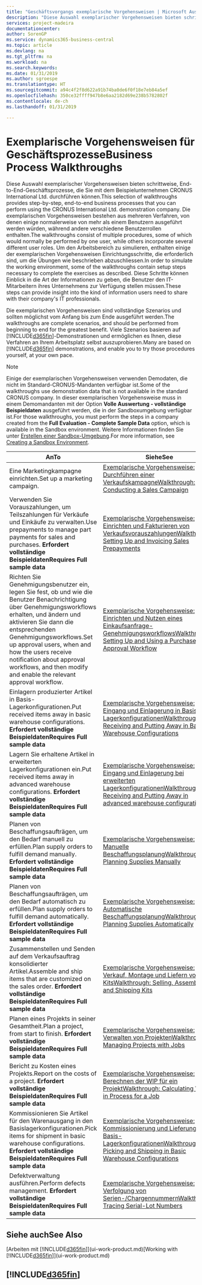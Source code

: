 ```yaml
---
title: "Geschäftsvorgangs exemplarische Vorgehensweisen | Microsoft Ausgleich."
description: "Diese Auswahl exemplarischer Vorgehensweisen bieten schrittweise, End-to-End-Geschäftsprozesse, die Sie mit dem Beispielunternehmen CRONUS International Ltd. durchführen können. Die exemplarischen Vorgehensweisen bestehen aus mehreren Verfahren, von denen einige normalerweise von mehr als einem Benutzern ausgeführt werden würden, während andere verschiedene Benutzerrollen enthalten. Um den Arbeitsbereich zu simulieren, enthalten einige der exemplarischen Vorgehensweisen Einrichtungsschritte, die erforderlich sind, um die Übungen wie beschrieben abzuschliessen. Diese Schritte können Einblick in die Art der Informationen zu geben, die Benutzer den IT-Mitarbeitern ihres Unternehmens zur Verfügung stellen müssen."
services: project-madeira
documentationcenter: 
author: SorenGP
ms.service: dynamics365-business-central
ms.topic: article
ms.devlang: na
ms.tgt_pltfrm: na
ms.workload: na
ms.search.keywords: 
ms.date: 01/31/2019
ms.author: sgroespe
ms.translationtype: HT
ms.sourcegitcommit: a94c4f2f8d622a91b74ba0de6f0f18e7eb84a5ef
ms.openlocfilehash: 350ce32ffff947b8e6aa2182d69e238b5782802f
ms.contentlocale: de-ch
ms.lasthandoff: 01/31/2019

---
```

# <a name="business-process-walkthroughs"></a><span data-ttu-id="d8ea9-106">Exemplarische Vorgehensweisen für Geschäftsprozesse</span><span class="sxs-lookup"><span data-stu-id="d8ea9-106">Business Process Walkthroughs</span></span>
<span data-ttu-id="d8ea9-107">Diese Auswahl exemplarischer Vorgehensweisen bieten schrittweise, End-to-End-Geschäftsprozesse, die Sie mit dem Beispielunternehmen CRONUS International Ltd. durchführen können.</span><span class="sxs-lookup"><span data-stu-id="d8ea9-107">This selection of walkthroughs provides step-by-step, end-to-end business processes that you can perform using the CRONUS International Ltd. demonstration company.</span></span> <span data-ttu-id="d8ea9-108">Die exemplarischen Vorgehensweisen bestehen aus mehreren Verfahren, von denen einige normalerweise von mehr als einem Benutzern ausgeführt werden würden, während andere verschiedene Benutzerrollen enthalten.</span><span class="sxs-lookup"><span data-stu-id="d8ea9-108">The walkthroughs consist of multiple procedures, some of which would normally be performed by one user, while others incorporate several different user roles.</span></span> <span data-ttu-id="d8ea9-109">Um den Arbeitsbereich zu simulieren, enthalten einige der exemplarischen Vorgehensweisen Einrichtungsschritte, die erforderlich sind, um die Übungen wie beschrieben abzuschliessen.</span><span class="sxs-lookup"><span data-stu-id="d8ea9-109">In order to simulate the working environment, some of the walkthroughs contain setup steps necessary to complete the exercises as described.</span></span> <span data-ttu-id="d8ea9-110">Diese Schritte können Einblick in die Art der Informationen zu geben, die Benutzer den IT-Mitarbeitern ihres Unternehmens zur Verfügung stellen müssen.</span><span class="sxs-lookup"><span data-stu-id="d8ea9-110">These steps can provide insight into the kind of information users need to share with their company's IT professionals.</span></span>  

 <span data-ttu-id="d8ea9-111">Die exemplarischen Vorgehensweisen sind vollständige Szenarios und sollten möglichst vom Anfang bis zum Ende ausgeführt werden.</span><span class="sxs-lookup"><span data-stu-id="d8ea9-111">The walkthroughs are complete scenarios, and should be performed from beginning to end for the greatest benefit.</span></span> <span data-ttu-id="d8ea9-112">Viele Szenarios basieren auf [!INCLUDE[d365fin](includes/d365fin_md.md)]-Demonstrationen und ermöglichen es Ihnen, diese Verfahren an Ihrem Arbeitsplatz selbst auszuprobieren.</span><span class="sxs-lookup"><span data-stu-id="d8ea9-112">Many are based on [!INCLUDE[d365fin](includes/d365fin_md.md)] demonstrations, and enable you to try those procedures yourself, at your own pace.</span></span>  

> [!NOTE]
> <span data-ttu-id="d8ea9-113">Einige der exemplarischen Vorgehensweisen verwenden Demodaten, die nicht im Standard-CRONUS-Mandanten verfügbar ist.</span><span class="sxs-lookup"><span data-stu-id="d8ea9-113">Some of the walkthroughs use demonstration data that is not available in the standard CRONUS company.</span></span> <span data-ttu-id="d8ea9-114">In dieser exemplarischen Vorgehensweise muss in einem Demomandanten mit der Option **Volle Auswertung - vollständige Beispieldaten** ausgeführt werden, die in der Sandboxumgebung verfügbar ist.</span><span class="sxs-lookup"><span data-stu-id="d8ea9-114">For those walkthroughs, you must perform the steps in a company created from the **Full Evaluation - Complete Sample Data** option, which is available in the Sandbox environment.</span></span> <span data-ttu-id="d8ea9-115">Weitere Informationen finden Sie unter [Erstellen einer Sandbox-Umgebung](across-how-create-sandbox-environment.md).</span><span class="sxs-lookup"><span data-stu-id="d8ea9-115">For more information, see [Creating a Sandbox Environment](across-how-create-sandbox-environment.md).</span></span>

|<span data-ttu-id="d8ea9-116">An</span><span class="sxs-lookup"><span data-stu-id="d8ea9-116">To</span></span>|<span data-ttu-id="d8ea9-117">Siehe</span><span class="sxs-lookup"><span data-stu-id="d8ea9-117">See</span></span>|  
|--------|---------|  
|<span data-ttu-id="d8ea9-118">Eine Marketingkampagne einrichten.</span><span class="sxs-lookup"><span data-stu-id="d8ea9-118">Set up a marketing campaign.</span></span>|[<span data-ttu-id="d8ea9-119">Exemplarische Vorgehensweise: Durchführen einer Verkaufskampagne</span><span class="sxs-lookup"><span data-stu-id="d8ea9-119">Walkthrough: Conducting a Sales Campaign</span></span>](walkthrough-conducting-a-sales-campaign.md)|  
|<span data-ttu-id="d8ea9-120">Verwenden Sie Vorauszahlungen, um Teilszahlungen für Verkäufe und Einkäufe zu verwalten.</span><span class="sxs-lookup"><span data-stu-id="d8ea9-120">Use prepayments to manage part payments for sales and purchases.</span></span> <span data-ttu-id="d8ea9-121">**Erfordert vollständige Beispieldaten**</span><span class="sxs-lookup"><span data-stu-id="d8ea9-121">**Requires Full sample data**</span></span> |[<span data-ttu-id="d8ea9-122">Exemplarische Vorgehensweise: Einrichten und Fakturieren von Verkaufsvorauszahlungen</span><span class="sxs-lookup"><span data-stu-id="d8ea9-122">Walkthrough: Setting Up and Invoicing Sales Prepayments</span></span>](walkthrough-setting-up-and-invoicing-sales-prepayments.md)|  
|<span data-ttu-id="d8ea9-123">Richten Sie Genehmigungsbenutzer ein, legen Sie fest, ob und wie die Benutzer Benachrichtigung über Genehmigungsworkflows erhalten, und ändern und aktivieren Sie dann die entsprechenden Genehmigungsworkflows.</span><span class="sxs-lookup"><span data-stu-id="d8ea9-123">Set up approval users, when and how the users receive notification about approval workflows, and then modify and enable the relevant approval workflow.</span></span>|[<span data-ttu-id="d8ea9-124">Exemplarische Vorgehensweise: Einrichten und Nutzen eines Einkaufsanfrage-Genehmigungsworkflows</span><span class="sxs-lookup"><span data-stu-id="d8ea9-124">Walkthrough: Setting Up and Using a Purchase Approval Workflow</span></span>](walkthrough-setting-up-and-using-a-purchase-approval-workflow.md)|  
|<span data-ttu-id="d8ea9-125">Einlagern produzierter Artikel in Basis-Lagerkonfigurationen.</span><span class="sxs-lookup"><span data-stu-id="d8ea9-125">Put received items away in basic warehouse configurations.</span></span> <span data-ttu-id="d8ea9-126">**Erfordert vollständige Beispieldaten**</span><span class="sxs-lookup"><span data-stu-id="d8ea9-126">**Requires Full sample data**</span></span>|[<span data-ttu-id="d8ea9-127">Exemplarische Vorgehensweise: Eingang und Einlagerung in Basis-Lagerkonfigurationen</span><span class="sxs-lookup"><span data-stu-id="d8ea9-127">Walkthrough: Receiving and Putting Away in Basic Warehouse Configurations</span></span>](walkthrough-receiving-and-putting-away-in-basic-warehousing.md)|  
|<span data-ttu-id="d8ea9-128">Lagern Sie erhaltene Artikel in erweiterten Lagerkonfigurationen ein.</span><span class="sxs-lookup"><span data-stu-id="d8ea9-128">Put received items away in advanced warehouse configurations.</span></span> <span data-ttu-id="d8ea9-129">**Erfordert vollständige Beispieldaten**</span><span class="sxs-lookup"><span data-stu-id="d8ea9-129">**Requires Full sample data**</span></span>|[<span data-ttu-id="d8ea9-130">Exemplarische Vorgehensweise: Eingang und Einlagerung bei erweiterten Lagerkonfigurationen</span><span class="sxs-lookup"><span data-stu-id="d8ea9-130">Walkthrough: Receiving and Putting Away in advanced warehouse configurations</span></span>](walkthrough-receiving-and-putting-away-in-advanced-warehousing.md)|  
|<span data-ttu-id="d8ea9-131">Planen von Beschaffungsaufträgen, um den Bedarf manuell zu erfüllen.</span><span class="sxs-lookup"><span data-stu-id="d8ea9-131">Plan supply orders to fulfill demand manually.</span></span> <span data-ttu-id="d8ea9-132">**Erfordert vollständige Beispieldaten**</span><span class="sxs-lookup"><span data-stu-id="d8ea9-132">**Requires Full sample data**</span></span>|[<span data-ttu-id="d8ea9-133">Exemplarische Vorgehensweise: Manuelle Beschaffungsplanung</span><span class="sxs-lookup"><span data-stu-id="d8ea9-133">Walkthrough: Planning Supplies Manually</span></span>](walkthrough-planning-supplies-manually.md)|  
|<span data-ttu-id="d8ea9-134">Planen von Beschaffungsaufträgen, um den Bedarf automatisch zu erfüllen.</span><span class="sxs-lookup"><span data-stu-id="d8ea9-134">Plan supply orders to fulfill demand automatically.</span></span> <span data-ttu-id="d8ea9-135">**Erfordert vollständige Beispieldaten**</span><span class="sxs-lookup"><span data-stu-id="d8ea9-135">**Requires Full sample data**</span></span>|[<span data-ttu-id="d8ea9-136">Exemplarische Vorgehensweise: Automatische Beschaffungsplanung</span><span class="sxs-lookup"><span data-stu-id="d8ea9-136">Walkthrough: Planning Supplies Automatically</span></span>](walkthrough-planning-supplies-automatically.md)|  
|<span data-ttu-id="d8ea9-137">Zusammenstellen und Senden auf dem Verkaufsauftrag konsolidierter Artikel.</span><span class="sxs-lookup"><span data-stu-id="d8ea9-137">Assemble and ship items that are customized on the sales order.</span></span> <span data-ttu-id="d8ea9-138">**Erfordert vollständige Beispieldaten**</span><span class="sxs-lookup"><span data-stu-id="d8ea9-138">**Requires Full sample data**</span></span>|[<span data-ttu-id="d8ea9-139">Exemplarische Vorgehensweise: Verkauf, Montage und Liefern von Kits</span><span class="sxs-lookup"><span data-stu-id="d8ea9-139">Walkthrough: Selling, Assembling, and Shipping Kits</span></span>](walkthrough-selling-assembling-and-shipping-kits.md)|  
|<span data-ttu-id="d8ea9-140">Planen eines Projekts in seiner Gesamtheit.</span><span class="sxs-lookup"><span data-stu-id="d8ea9-140">Plan a project, from start to finish.</span></span> <span data-ttu-id="d8ea9-141">**Erfordert vollständige Beispieldaten**</span><span class="sxs-lookup"><span data-stu-id="d8ea9-141">**Requires Full sample data**</span></span>|[<span data-ttu-id="d8ea9-142">Exemplarische Vorgehensweise: Verwalten von Projekten</span><span class="sxs-lookup"><span data-stu-id="d8ea9-142">Walkthrough: Managing Projects with Jobs</span></span>](walkthrough-managing-projects-with-jobs.md)|  
|<span data-ttu-id="d8ea9-143">Bericht zu Kosten eines Projekts.</span><span class="sxs-lookup"><span data-stu-id="d8ea9-143">Report on the costs of a project.</span></span> <span data-ttu-id="d8ea9-144">**Erfordert vollständige Beispieldaten**</span><span class="sxs-lookup"><span data-stu-id="d8ea9-144">**Requires Full sample data**</span></span>|[<span data-ttu-id="d8ea9-145">Exemplarische Vorgehensweise: Berechnen der WIP für ein Projekt</span><span class="sxs-lookup"><span data-stu-id="d8ea9-145">Walkthrough: Calculating Work in Process for a Job</span></span>](walkthrough-calculating-work-in-process-for-a-job.md)|  
|<span data-ttu-id="d8ea9-146">Kommissionieren Sie Artikel für den Warenausgang in den Basislagerkonfigurationen.</span><span class="sxs-lookup"><span data-stu-id="d8ea9-146">Pick items for shipment in basic warehouse configurations.</span></span> <span data-ttu-id="d8ea9-147">**Erfordert vollständige Beispieldaten**</span><span class="sxs-lookup"><span data-stu-id="d8ea9-147">**Requires Full sample data**</span></span>|[<span data-ttu-id="d8ea9-148">Exemplarische Vorgehensweise: Kommissionierung und Lieferung in Basis-Lagerkonfigurationen</span><span class="sxs-lookup"><span data-stu-id="d8ea9-148">Walkthrough: Picking and Shipping in Basic Warehouse Configurations</span></span>](walkthrough-picking-and-shipping-in-basic-warehousing.md)|  
|<span data-ttu-id="d8ea9-149">Defektverwaltung ausführen.</span><span class="sxs-lookup"><span data-stu-id="d8ea9-149">Perform defects management.</span></span> <span data-ttu-id="d8ea9-150">**Erfordert vollständige Beispieldaten**</span><span class="sxs-lookup"><span data-stu-id="d8ea9-150">**Requires Full sample data**</span></span>|[<span data-ttu-id="d8ea9-151">Exemplarische Vorgehensweise: Verfolgung von Serien-/Chargennummern</span><span class="sxs-lookup"><span data-stu-id="d8ea9-151">Walkthrough: Tracing Serial-Lot Numbers</span></span>](walkthrough-tracing-serial-lot-numbers.md)|  

## <a name="see-also"></a><span data-ttu-id="d8ea9-152">Siehe auch</span><span class="sxs-lookup"><span data-stu-id="d8ea9-152">See Also</span></span>
<span data-ttu-id="d8ea9-153">[Arbeiten mit [!INCLUDE[d365fin](includes/d365fin_md.md)]](ui-work-product.md)</span><span class="sxs-lookup"><span data-stu-id="d8ea9-153">[Working with [!INCLUDE[d365fin](includes/d365fin_md.md)]](ui-work-product.md)</span></span>  

## [!INCLUDE[d365fin](includes/free_trial_md.md)]  

